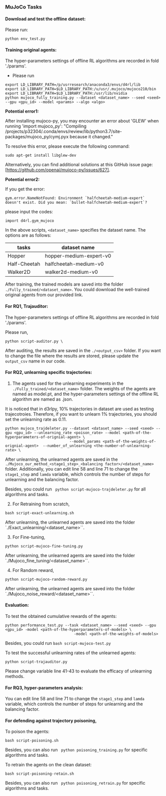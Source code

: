 ### MuJoCo Tasks

#### Download and test the offline dataset:

Please run:
```
python env_test.py
```

#### Training original agents:

The hyper-parameters settings of offline RL algorithms are recorded in fold './params'.

- Please run 
```
export LD_LIBRARY_PATH=/p/usrresearch/anaconda3/envs/d4rl/lib
export LD_LIBRARY_PATH=$LD_LIBRARY_PATH:/u/usr/.mujoco/mujoco210/bin
export LD_LIBRARY_PATH=$LD_LIBRARY_PATH:/usr/lib/nvidia
python mujoco_fully_training.py --dataset <dataset_name> --seed <seed> --gpu <gpu_id> --model <params> --algo <algo>
```

**Potential error1:**

After installing mujoco-py, you may encounter an error about 'GLEW' when running 'import mujoco_py': "Compiling /projects/p32304/.conda/envs/review/lib/python3.7/site-packages/mujoco_py/cymj.pyx because it changed."

To resolve this error, please execute the following command:

```
sudo apt-get install libglew-dev
```
Alternatively, you can find additional solutions at this GitHub issue page: [https://github.com/openai/mujoco-py/issues/627].

**Potential error2:**

If you get the error:

```
gym.error.NameNotFound: Environment `halfcheetah-medium-expert` doesn't exist. Did you mean: `bullet-halfcheetah-medium-expert`?
```
please input the codes:

```
import d4rl.gym_mujoco 
```

In the above scripts, `<dataset_name>` specifies the dataset name. The options are as follows:

| tasks | dataset name |
| ------ | ----------- |
| Hopper      |  hopper-medium-expert-v0           |
| Half-Cheetah      |  halfcheetah-medium-v0           |
| Walker2D      |  walker2d-medium-v0           |
 
After training, the trained models are saved into the folder `./Fully_trained/<dataset_name>`. You could download the well-trained original agents from our provided link.


#### For RQ1, Trajauditor:

The hyper-parameters settings of offline RL algorithms are recorded in fold './params'.

Please run,
```
python script-auditor.py \
```

After auditing, the results are saved in the `./<output_csv>` folder. If you want to change the file where the results are stored, please update the `output_csv` name in our code.

#### For RQ2, unlearning specific trajectories:

1. The agents used for the unlearning experiments in the `./Fully_trained/<dataset_name>` folder. The weights of the agents are named as model.pt, and the hyper-parameters settings of the offline RL algorithm are named as <xx>.json.

It is noticed that in d3rlpy, 10\% trajectories in dataset are used as testing trajecotroies. Therefore, if you want to unlearn 1\% trajectories, you should set the unlearning rate as 0.11.

```
python mujoco_trajdeleter.py --dataset <dataset_name> --seed <seed> --gpu <gpu_id> --unlearning_rate <poison_rate> --model <path-of-the-hyperparameters-of-orignial-agent> \
                             --model_params <path-of-the-weights-of-orignial-agent>  --number_of_unlearning <the-number-of-unlearning-rate> \
```

After unlearning, the unlearned agents are saved in the `./Mujoco_our_method_<stage1_step>_<balancing factor>/<dataset_name>` folder. Additionally, you can edit line 58 and line 71 to change the `stage1_step` and `lamda` variable, which controls the number of steps for unlearning and the balancing factor.

Besides, you could run ` python script-mujoco-trajdeleter.py` for all algorithms and tasks.

2. For Retraining from scratch,

```
bash script-exact-unlearning.sh
```

After unlearning, the unlearned agents are saved into the folder `./Exact_unlearning/<dataset_name>``.


3. For Fine-tuning,

```
python script-mujoco-fine-tuning.py
```

After unlearning, the unlearned agents are saved into the folder `./Mujoco_fine_tuning/<dataset_name>``.

4. For Random reward,

```
python script-mujoco-random-reward.py
```

After unlearning, the unlearned agents are saved into the folder `./Mujoco_noise_reward/<dataset_name>``.

#### Evaluation:

To test the obtained cumulative rewards of the agents:
```
python performance_test.py --task <dataset_name> --seed <seed> --gpu <gpu_id> -model <path-of-the-hyperparameters-of-models> \
                               -model <path-of-the-weights-of-models>
```

Besides, you could run `bash script-mujoco-test.py`

To test the successful unlearning rates of the unlearned agents:
```
python script-trajauditor.py
```
Please change variable line 41-43 to evaluate the efficacy of unlearning methods.

#### For RQ3, hyper-parameters analysis:

You can edit line 58 and line 71 to change the `stage1_step` and `lamda` variable, which controls the number of steps for unlearning and the balancing factor.

#### For defending against trajectory poisoning,

To poison the agents:

```
bash script-poisoning.sh
```

Besides, you can also run ` python poisoning_training.py` for specific algorithms and tasks.

To retrain the agents on the clean dataset:

```
bash script-poisoning-retain.sh
```

Besides, you can also run ` python poisoning_retrain.py` for specific algorithms and tasks.


